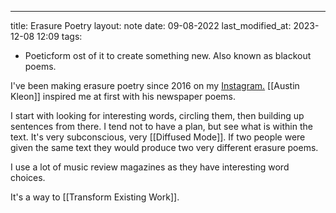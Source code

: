 ---
title: Erasure Poetry
layout: note
date: 09-08-2022
last_modified_at: 2023-12-08 12:09
tags:
  - Poeticform
ost of it to create something new. Also known as blackout poems.

I've been making erasure poetry since 2016 on my <a href="https://www.instagram.com/davidralphlewis" >Instagram.</a> [[Austin Kleon]] inspired me at first with his newspaper poems.

I start with looking for interesting words, circling them, then building up sentences from there. I tend not to have a plan, but see what is within the text. It's very subconscious, very [[Diffused Mode]]. If two people were given the same text they would produce two very different erasure poems.

I use a lot of music review magazines as they have interesting word choices.

It's a way to [[Transform Existing Work]].
